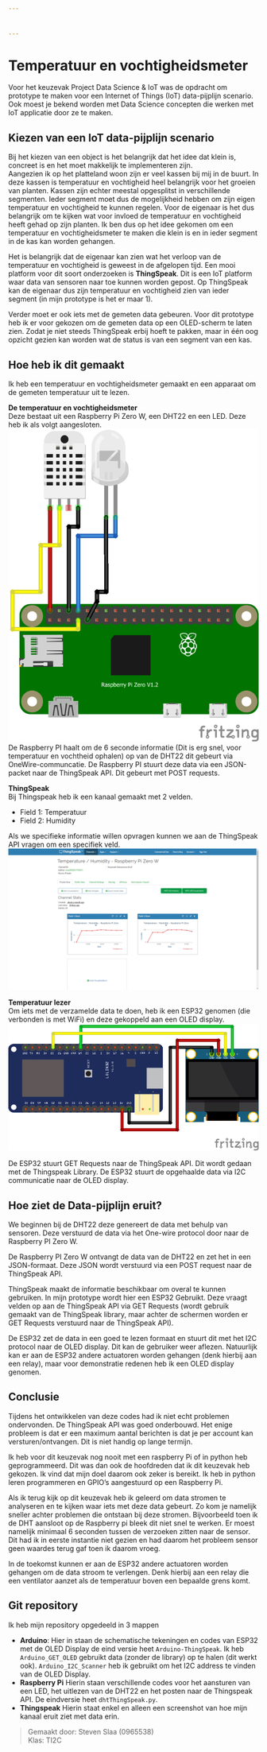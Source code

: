 ```yaml
---


---
```


<h1 id="temperatuur-en-vochtigheidsmeter">Temperatuur en vochtigheidsmeter</h1>
<p>Voor het keuzevak Project Data Science &amp; IoT was de opdracht om prototype te maken voor een Internet of Things (IoT) data-pijplijn scenario. Ook moest je bekend worden met Data Science concepten die werken met IoT applicatie door ze te maken.</p>
<h2 id="kiezen-van-een-iot-data-pijplijn-scenario">Kiezen van een IoT data-pijplijn scenario</h2>
<p>Bij het kiezen van een object is het belangrijk dat het idee dat klein is, concreet is en het moet makkelijk te implementeren zijn.<br>
Aangezien ik op het platteland woon zijn er veel kassen bij mij in de buurt. In deze kassen is temperatuur en vochtigheid heel belangrijk voor het groeien van planten. Kassen zijn echter meestal opgesplitst in verschillende segmenten. Ieder segment moet dus de mogelijkheid hebben om zijn eigen temperatuur en vochtigheid te kunnen regelen. Voor de eigenaar is het dus belangrijk om te kijken wat voor invloed de temperatuur en vochtigheid heeft gehad op zijn planten. Ik ben dus op het idee gekomen om een temperatuur en vochtigheidsmeter te maken die klein is en in ieder segment in de kas kan worden gehangen.</p>
<p>Het is belangrijk dat de eigenaar kan zien wat het verloop van de temperatuur en vochtigheid is geweest in de afgelopen tijd. Een mooi platform voor dit soort onderzoeken is <strong>ThingSpeak</strong>. Dit is een IoT platform waar data van sensoren naar toe kunnen worden gepost. Op ThingSpeak kan de eigenaar dus zijn temperatuur en vochtigheid zien van ieder segment (in mijn prototype is het er maar 1).</p>
<p>Verder moet er ook iets met de gemeten data gebeuren. Voor dit prototype heb ik er voor gekozen om de gemeten data op een OLED-scherm te laten zien. Zodat je niet steeds ThingSpeak erbij hoeft te pakken, maar in één oog opzicht gezien kan worden wat de status is van een segment van een kas.</p>
<h2 id="hoe-heb-ik-dit-gemaakt">Hoe heb ik dit gemaakt</h2>
<p>Ik heb een temperatuur en vochtigheidsmeter gemaakt en een apparaat om de gemeten temperatuur uit te lezen.</p>
<p><strong>De temperatuur en vochtigheidsmeter</strong><br>
Deze bestaat uit een Raspberry Pi Zero W, een DHT22 en een LED. Deze heb ik als volgt aangesloten.<br>
<img src="https://github.com/StevenSlaa/Project-Data-Science---IoT/blob/master/Raspberry%20Pi/Schematische%20Tekening%20Raspberry%20Pi%20Zero%20W%20-%20DHT22.png?raw=true" alt="Schematische Tekening Raspberry Pi Zero W - DHT22"><br>
De Raspberry PI haalt om de 6 seconde informatie (Dit is erg snel, voor temperatuur en vochtheid ophalen) op van de DHT22 dit gebeurt via OneWire-communcatie. De Raspberry PI stuurt deze data via een JSON-packet naar de ThingSpeak API. Dit gebeurt met POST requests.</p>
<p><strong>ThingSpeak</strong><br>
Bij Thingspeak heb ik een kanaal gemaakt met 2 velden.</p>
<ul>
<li>Field 1: Temperatuur</li>
<li>Field 2: Humidity</li>
</ul>
<p>Als we specifieke informatie willen opvragen kunnen we aan de ThingSpeak API vragen om een specifiek veld.<br>
<img src="https://github.com/StevenSlaa/Project-Data-Science---IoT/blob/master/Thingspeak/Thingspeak%20Channel%20Screenshot.png?raw=true" alt="Thingspeak kanaal screenshot"></p>
<p><strong>Temperatuur lezer</strong><br>
Om iets met de verzamelde data te doen, heb ik een ESP32 genomen (die verbonden is met WiFi) en deze gekoppeld aan een OLED display.<br>
<img src="https://github.com/StevenSlaa/Project-Data-Science---IoT/blob/master/Arduino/Schematische%20Tekening%20ESP32%20-%20%20I2C%20OLED.png?raw=true" alt="Schematische Tekening ESP32 - I2C OLED"></p>
<p>De ESP32 stuurt GET Requests naar de ThingSpeak API. Dit wordt gedaan met de Thingspeak Library. De ESP32 stuurt de opgehaalde data via I2C communicatie naar de OLED display.</p>
<h2 id="hoe-ziet-de-data-pijplijn-eruit">Hoe ziet de Data-pijplijn eruit?</h2>
<p>We beginnen bij de DHT22 deze genereert de data met behulp van sensoren. Deze verstuurd de data via het One-wire protocol door naar de Raspberry PI Zero W.</p>
<p>De Raspberry PI Zero W ontvangt de data van de DHT22 en zet het in een JSON-formaat. Deze JSON wordt verstuurd via een POST request naar de ThingSpeak API.</p>
<p>ThingSpeak maakt de informatie beschikbaar om overal te kunnen gebruiken. In mijn prototype wordt hier een ESP32 Gebruikt. Deze vraagt velden op aan de ThingSpeak API via GET Requests (wordt gebruik gemaakt van de ThingSpeak library, maar achter de schermen worden er GET Requests verstuurd naar de ThingSpeak API).</p>
<p>De ESP32 zet de data in een goed te lezen formaat en stuurt dit met het I2C protocol naar de OLED display. Dit kan de gebruiker weer aflezen. Natuurlijk kan er aan de ESP32 andere actuatoren worden gehangen (denk hierbij aan een relay), maar voor demonstratie redenen heb ik een OLED display genomen.</p>
<h2 id="conclusie">Conclusie</h2>
<p>Tijdens het ontwikkelen van deze codes had ik niet echt problemen ondervonden. De ThingSpeak API was goed onderbouwd. Het enige probleem is dat er een maximum aantal berichten is dat je per account kan versturen/ontvangen. Dit is niet handig op lange termijn.</p>
<p>Ik heb voor dit keuzevak nog nooit met een raspberry Pi of in python heb geprogrammeerd. Dit was dan ook de hoofdreden dat ik dit keuzevak heb gekozen. Ik vind dat mijn doel daarom ook zeker is bereikt. Ik heb in python leren programmeren en GPIO’s aangestuurd op een Raspberry Pi.</p>
<p>Als ik terug kijk op dit keuzevak heb ik geleerd om data stromen te analyseren en te kijken waar iets met deze data gebeurt. Zo kom je namelijk sneller achter problemen die ontstaan bij deze stromen. Bijvoorbeeld toen ik de DHT aansloot op de Raspberry pi bleek dit niet snel te werken. Er moest namelijk minimaal 6 seconden tussen de verzoeken zitten naar de sensor. Dit had ik in eerste instantie niet gezien en had daarom het probleem sensor geen waardes terug gaf toen ik daarom vroeg.</p>
<p>In de toekomst kunnen er aan de ESP32 andere actuatoren worden gehangen om de data stroom te verlengen. Denk hierbij aan een relay die een ventilator aanzet als de temperatuur boven een bepaalde grens komt.</p>
<h2 id="git-repository">Git repository</h2>
<p>Ik heb mijn repository opgedeeld in 3 mappen</p>
<ul>
<li><strong>Arduino</strong>: Hier in staan de schematische tekeningen en codes van ESP32 met de OLED Display de eind versie heet <code>Arduino-ThingSpeak</code>. Ik heb <code>Arduino_GET_OLED</code> gebruikt data (zonder de library) op te halen (dit werkt ook). <code>Arduino_I2C_Scanner</code> heb ik gebruikt om het I2C address te vinden van de OLED Display.</li>
<li><strong>Raspberry Pi</strong> Hierin staan verschillende codes voor het aansturen van een LED, het uitlezen van de DHT22 en het posten naar de Thingspeak API. De eindversie heet <code>dhtThingSpeak.py</code>.</li>
<li><strong>Thingspeak</strong> Hierin staat enkel en alleen een screenshot van hoe mijn kanaal eruit ziet met data erin.</li>
</ul>
<blockquote>
<p>Gemaakt door: Steven Slaa (0965538)<br>
Klas: TI2C</p>
</blockquote>

